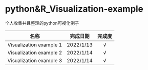 # python&R_Visualization-example
个人收集并且整理的python可视化例子

| 名称                    | 完成日期  | 完成度 |
| ----------------------- | --------- | :----: |
| Visualization example 1 | 2022/1/13 |   √    |
| Visualization example 2 | 2022/1/14 |   √    |
| Visualization example 3 | 2022/1/14 |   √    |

